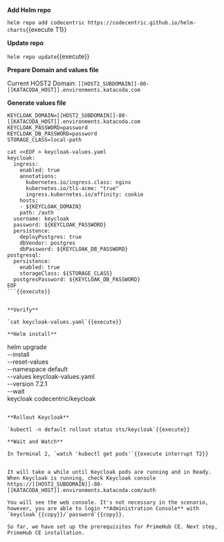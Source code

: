 **Add Helm repo**

`helm repo add codecentric https://codecentric.github.io/helm-charts`{{execute T1}}

**Update repo**

`helm repo update`{{execute}}

**Prepare Domain and values file**

Current HOST2 Domain: `[[HOST2_SUBDOMAIN]]-80-[[KATACODA_HOST]].environments.katacoda.com`

**Generate values file**

```
KEYCLOAK_DOMAIN=[[HOST2_SUBDOMAIN]]-80-[[KATACODA_HOST]].environments.katacoda.com
KEYCLOAK_PASSWORD=password
KEYCLOAK_DB_PASSWORD=password
STORAGE_CLASS=local-path

cat <<EOF > keycloak-values.yaml
keycloak:
  ingress:
    enabled: true
    annotations:      
      kubernetes.io/ingress.class: nginx
      kubernetes.io/tls-acme: "true"    
      ingress.kubernetes.io/affinity: cookie
    hosts:
    - ${KEYCLOAK_DOMAIN}
    path: /auth
  username: keycloak
  password: ${KEYCLOAK_PASSWORD}
  persistence:    
    deployPostgres: true
    dbVendor: postgres
    dbPassword: ${KEYCLOAK_DB_PASSWORD}
postgresql:
  persistence:
    enabled: true
    storageClass: ${STORAGE_CLASS}
  postgresPassword: ${KEYCLOAK_DB_PASSWORD}
EOF
```{{execute}}


**Verify**

`cat keycloak-values.yaml`{{execute}}

**Helm install**

```
helm upgrade \
  --install \
  --reset-values \
  --namespace default  \
  --values keycloak-values.yaml \
  --version 7.2.1 \
  --wait \
  keycloak codecentric/keycloak
```{{execute}}

**Rollout Keycloak**

`kubectl -n default rollout status sts/keycloak`{{execute}}

**Wait and Watch**

In Terminal 2, `watch 'kubectl get pods'`{{execute interrupt T2}}


It will take a while until Keycloak pods are running and in Ready. When Keycloak is running, check Keycloak console https://[[HOST2_SUBDOMAIN]]-80-[[KATACODA_HOST]].environments.katacoda.com/auth

You will see the web console. It's not necessary in the scenario, however, you are able to login **Administration Console** with `keycloak`{{copy}}/`password`{{copy}}.

So far, we have set up the prerequisites for PrimeHub CE. Next step, PrimeHub CE installation.
